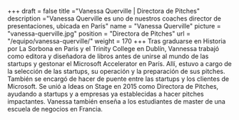 +++
draft		= false
title		="Vanessa Querville | Directora de Pitches"
description	="Vanessa Querville es uno de nuestros coaches director de presentaciones, ubicada en París"
name		= "Vanessa Querville"
picture		= "vanessa-querville.jpg"
position 	= "Directora de Pitches"
url			= "/equipo/vanessa-querville/"
weight		= 170
+++
Tras graduarse en Historia por La Sorbona en Paris y el Trinity College en Dublín, Vannessa trabajó como editora y diseñadora de libros antes de unirse al mundo de las startups y gestonar el Microsoft Accelerator en París. Allí, estuvo a cargo de la selección de las startups, su operación y la preparación de sus pitches. También se encargó de hacer de puente entre las startups y los clientes de Microsoft. Se unió a Ideas on Stage en 2015 como Directora de Pitches, ayudando a startups y a empresas ya establecidas a hacer pitches impactantes. Vanessa también enseña a los estudiantes de master de una escuela de negocios en Francia.

